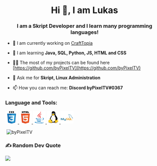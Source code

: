 <h1 align="center">Hi 👋, I am Lukas</h1>
<h3 align="center">I am a Skript Developer and I learn many programming languages!</h3>

- 🔭 I am currently working on [CraftTopia](https://dsc.gg/crafttopia) 

- 🌱 I am learning **Java, SQL, Python, JS, HTML and CSS**

- 👨‍💻 The most of my projects can be found here [https://github.com/byPixelTV](https://github.com/byPixelTV)

- 💬 Ask me for **Skript, Linux Administration**

- 📫 How you can reach me: **Discord byPixelTV#0367**

<h3 align="left">Language and Tools:</h3>
<p align="left"> <a href="https://www.w3schools.com/css/" target="_blank"> <img src="https://raw.githubusercontent.com/devicons/devicon/master/icons/css3/css3-original-wordmark.svg" alt="css3" width="40" height="40"/> </a> <a href="https://www.w3.org/html/" target="_blank"> <img src="https://raw.githubusercontent.com/devicons/devicon/master/icons/html5/html5-original-wordmark.svg" alt="html5" width="40" height="40"/> </a> <a href="https://www.java.com" target="_blank"> <img src="https://raw.githubusercontent.com/devicons/devicon/master/icons/java/java-original.svg" alt="java" width="40" height="40"/> </a> <a href="https://www.linux.org/" target="_blank"> <img src="https://raw.githubusercontent.com/devicons/devicon/master/icons/linux/linux-original.svg" alt="linux" width="40" height="40"/> </a> <a href="https://www.mysql.com/" target="_blank"> <img src="https://raw.githubusercontent.com/devicons/devicon/master/icons/mysql/mysql-original-wordmark.svg" alt="mysql" width="40" height="40"/> </a>


<p>&nbsp;<img align="center" src="https://github-readme-stats.vercel.app/api?username=byPixelTV&show_icons=true&theme=synthwave" alt="byPixelTV" /></p>

### ✍️ Random Dev Quote
![](https://quotes-github-readme.vercel.app/api?type=horizontal&theme=radical)

